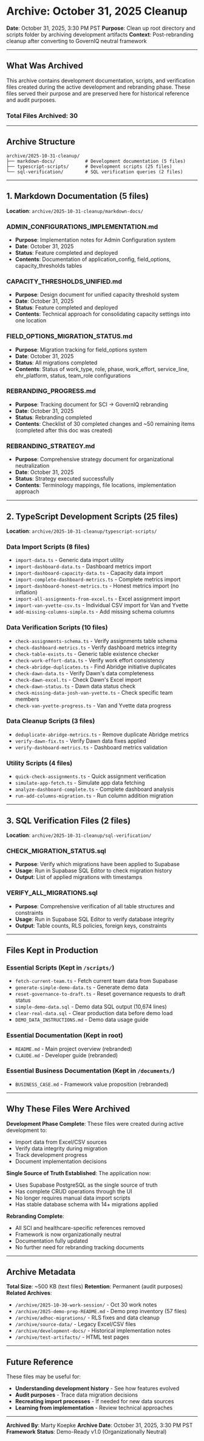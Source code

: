 # Archive: October 31, 2025 Cleanup

**Date**: October 31, 2025, 3:30 PM PST
**Purpose**: Clean up root directory and scripts folder by archiving development artifacts
**Context**: Post-rebranding cleanup after converting to GovernIQ neutral framework

---

## What Was Archived

This archive contains development documentation, scripts, and verification files created during the active development and rebranding phase. These files served their purpose and are preserved here for historical reference and audit purposes.

### Total Files Archived: 30

---

## Archive Structure

```
archive/2025-10-31-cleanup/
├── markdown-docs/           # Development documentation (5 files)
├── typescript-scripts/      # Development scripts (25 files)
└── sql-verification/        # SQL verification queries (2 files)
```

---

## 1. Markdown Documentation (5 files)

**Location**: `archive/2025-10-31-cleanup/markdown-docs/`

### ADMIN_CONFIGURATIONS_IMPLEMENTATION.md
- **Purpose**: Implementation notes for Admin Configuration system
- **Date**: October 31, 2025
- **Status**: Feature completed and deployed
- **Contents**: Documentation of application_config, field_options, capacity_thresholds tables

### CAPACITY_THRESHOLDS_UNIFIED.md
- **Purpose**: Design document for unified capacity threshold system
- **Date**: October 31, 2025
- **Status**: Feature completed and deployed
- **Contents**: Technical approach for consolidating capacity settings into one location

### FIELD_OPTIONS_MIGRATION_STATUS.md
- **Purpose**: Migration tracking for field_options system
- **Date**: October 31, 2025
- **Status**: All migrations completed
- **Contents**: Status of work_type, role, phase, work_effort, service_line, ehr_platform, status, team_role configurations

### REBRANDING_PROGRESS.md
- **Purpose**: Tracking document for SCI → GovernIQ rebranding
- **Date**: October 31, 2025
- **Status**: Rebranding completed
- **Contents**: Checklist of 30 completed changes and ~50 remaining items (completed after this doc was created)

### REBRANDING_STRATEGY.md
- **Purpose**: Comprehensive strategy document for organizational neutralization
- **Date**: October 31, 2025
- **Status**: Strategy executed successfully
- **Contents**: Terminology mappings, file locations, implementation approach

---

## 2. TypeScript Development Scripts (25 files)

**Location**: `archive/2025-10-31-cleanup/typescript-scripts/`

### Data Import Scripts (8 files)
- `import-data.ts` - Generic data import utility
- `import-dashboard-data.ts` - Dashboard metrics import
- `import-dashboard-capacity-data.ts` - Capacity data import
- `import-complete-dashboard-metrics.ts` - Complete metrics import
- `import-dashboard-honest-metrics.ts` - Honest metrics import (no inflation)
- `import-all-assignments-from-excel.ts` - Excel assignment import
- `import-van-yvette-csv.ts` - Individual CSV import for Van and Yvette
- `add-missing-columns-simple.ts` - Add missing schema columns

### Data Verification Scripts (10 files)
- `check-assignments-schema.ts` - Verify assignments table schema
- `check-dashboard-metrics.ts` - Verify dashboard metrics integrity
- `check-table-exists.ts` - Generic table existence checker
- `check-work-effort-data.ts` - Verify work effort consistency
- `check-abridge-duplicates.ts` - Find Abridge initiative duplicates
- `check-dawn-data.ts` - Verify Dawn's data completeness
- `check-dawn-excel.ts` - Check Dawn's Excel import
- `check-dawn-status.ts` - Dawn data status check
- `check-missing-data-josh-van-yvette.ts` - Check specific team members
- `check-van-yvette-progress.ts` - Van and Yvette data progress

### Data Cleanup Scripts (3 files)
- `deduplicate-abridge-metrics.ts` - Remove duplicate Abridge metrics
- `verify-dawn-fix.ts` - Verify Dawn data fixes applied
- `verify-dashboard-metrics.ts` - Dashboard metrics validation

### Utility Scripts (4 files)
- `quick-check-assignments.ts` - Quick assignment verification
- `simulate-app-fetch.ts` - Simulate app data fetching
- `analyze-dashboard-complete.ts` - Complete dashboard analysis
- `run-add-columns-migration.ts` - Run column addition migration

---

## 3. SQL Verification Files (2 files)

**Location**: `archive/2025-10-31-cleanup/sql-verification/`

### CHECK_MIGRATION_STATUS.sql
- **Purpose**: Verify which migrations have been applied to Supabase
- **Usage**: Run in Supabase SQL Editor to check migration history
- **Output**: List of applied migrations with timestamps

### VERIFY_ALL_MIGRATIONS.sql
- **Purpose**: Comprehensive verification of all table structures and constraints
- **Usage**: Run in Supabase SQL Editor to verify database integrity
- **Output**: Table counts, RLS policies, foreign keys, constraints

---

## Files Kept in Production

### Essential Scripts (Kept in `/scripts/`)
- `fetch-current-team.ts` - Fetch current team data from Supabase
- `generate-simple-demo-data.ts` - Generate demo data
- `reset-governance-to-draft.ts` - Reset governance requests to draft status
- `simple-demo-data.sql` - Demo data SQL output (10,674 lines)
- `clear-real-data.sql` - Clear production data before demo load
- `DEMO_DATA_INSTRUCTIONS.md` - Demo data usage guide

### Essential Documentation (Kept in root)
- `README.md` - Main project overview (rebranded)
- `CLAUDE.md` - Developer guide (rebranded)

### Essential Business Documentation (Kept in `/documents/`)
- `BUSINESS_CASE.md` - Framework value proposition (rebranded)

---

## Why These Files Were Archived

**Development Phase Complete**: These files were created during active development to:
- Import data from Excel/CSV sources
- Verify data integrity during migration
- Track development progress
- Document implementation decisions

**Single Source of Truth Established**: The application now:
- Uses Supabase PostgreSQL as the single source of truth
- Has complete CRUD operations through the UI
- No longer requires manual data import scripts
- Has stable database schema with 14+ migrations applied

**Rebranding Complete**:
- All SCI and healthcare-specific references removed
- Framework is now organizationally neutral
- Documentation fully updated
- No further need for rebranding tracking documents

---

## Archive Metadata

**Total Size**: ~500 KB (text files)
**Retention**: Permanent (audit purposes)
**Related Archives**:
- `/archive/2025-10-30-work-session/` - Oct 30 work notes
- `/archive/2025-demo-prep-README.md` - Demo prep inventory (57 files)
- `/archive/adhoc-migrations/` - RLS fixes and data cleanup
- `/archive/source-data/` - Legacy Excel/CSV files
- `/archive/development-docs/` - Historical implementation notes
- `/archive/test-artifacts/` - HTML test pages

---

## Future Reference

These files may be useful for:
- **Understanding development history** - See how features evolved
- **Audit purposes** - Trace data migration decisions
- **Recreating import processes** - If needed for new data sources
- **Learning from implementation** - Review technical approaches

---

**Archived By**: Marty Koepke
**Archive Date**: October 31, 2025, 3:30 PM PST
**Framework Status**: Demo-Ready v1.0 (Organizationally Neutral)

